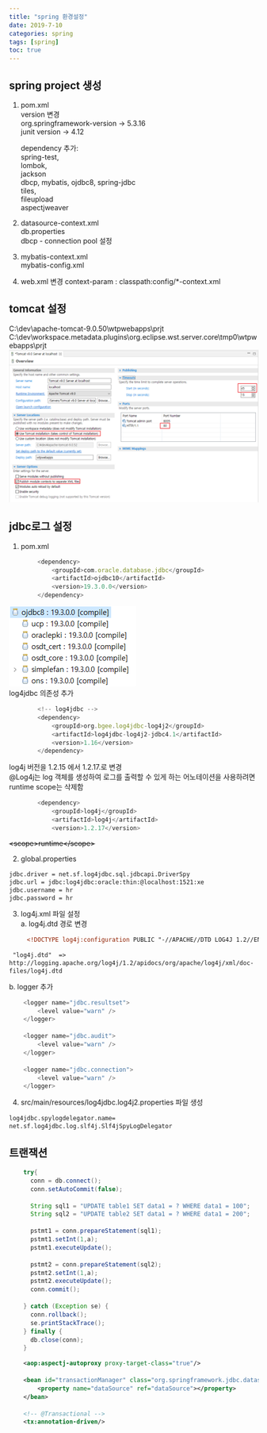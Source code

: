```yaml
---
title: "spring 환경설정"
date: 2019-7-10
categories: spring  
tags: [spring]
toc: true
---
```


## spring project 생성
1. pom.xml  
	version 변경  
		org.springframework-version -> 5.3.16  
		junit version  -> 4.12  
			
	dependency 추가:   
		spring-test,  
		lombok,   
		jackson   
		dbcp, mybatis, ojdbc8, spring-jdbc  
		tiles,  
		fileupload  
		aspectjweaver  


2. datasource-context.xml  
	db.properties  
	dbcp - connection pool 설정  

3. mybatis-context.xml  
   mybatis-config.xml  

4. web.xml 변경
	context-param : classpath:config/*-context.xml  



## tomcat 설정
C:\dev\apache-tomcat-9.0.50\wtpwebapps\prjt  
C:\dev\workspace\.metadata\.plugins\org.eclipse.wst.server.core\tmp0\wtpwebapps\prjt
![톰캣설정](./img/spring04.png)

## jdbc로그 설정  
1. pom.xml  
````javascript
		<dependency>
		    <groupId>com.oracle.database.jdbc</groupId>
		    <artifactId>ojdbc10</artifactId>
		    <version>19.3.0.0</version>
		</dependency>		
```` 
![pmd설정](./img/spring05.png)  
log4jdbc 의존성 추가  
````javascript
		<!-- log4jdbc -->
		<dependency>
			<groupId>org.bgee.log4jdbc-log4j2</groupId>
			<artifactId>log4jdbc-log4j2-jdbc4.1</artifactId>
			<version>1.16</version>
		</dependency>
````	
log4j 버전을 1.2.15 에서 1.2.17.로 변경  
@Log4j는 log 객체를 생성하여 로그를 출력할 수 있게 하는 어노테이션을 사용하려면 runtime scope는 삭제함   
````javascript  
		<dependency>
			<groupId>log4j</groupId>
			<artifactId>log4j</artifactId>
			<version>1.2.17</version>
````

<del>~~&lt;scope&gt;runtime&lt;/scope&gt;~~</del>  

2. global.properties  
````
jdbc.driver = net.sf.log4jdbc.sql.jdbcapi.DriverSpy
jdbc.url = jdbc:log4jdbc:oracle:thin:@localhost:1521:xe
jdbc.username = hr
jdbc.password = hr
````
3. log4j.xml 파일 설정  
   a. log4j.dtd 경로 변경 
````xml
     <!DOCTYPE log4j:configuration PUBLIC "-//APACHE//DTD LOG4J 1.2//EN" "log4j.dtd">
````	 
     "log4j.dtd"  =>  http://logging.apache.org/log4j/1.2/apidocs/org/apache/log4j/xml/doc-files/log4j.dtd  

   b. logger 추가  
````javascript
	<logger name="jdbc.resultset">
		<level value="warn" />
	</logger>

	<logger name="jdbc.audit">
		<level value="warn" />
	</logger>

	<logger name="jdbc.connection">
		<level value="warn" />
	</logger>
````  
4. src/main/resources/log4jdbc.log4j2.properties 파일 생성  
````
log4jdbc.spylogdelegator.name= net.sf.log4jdbc.log.slf4j.Slf4jSpyLogDelegator
````

## 트랜잭션
```java
	try{
      conn = db.connect();
      conn.setAutoCommit(false);

      String sql1 = "UPDATE table1 SET data1 = ? WHERE data1 = 100";
      String sql2 = "UPDATE table2 SET data1 = ? WHERE data1 = 200";

      pstmt1 = conn.prepareStatement(sql1);
      pstmt1.setInt(1,a);
      pstmt1.executeUpdate();

      pstmt2 = conn.prepareStatement(sql2);
      pstmt2.setInt(1,a);
      pstmt2.executeUpdate();
      conn.commit();

    } catch (Exception se) {
      conn.rollback();
      se.printStackTrace();
    } finally {
      db.close(conn);
    }
```
```xml
    <aop:aspectj-autoproxy proxy-target-class="true"/>

	<bean id="transactionManager" class="org.springframework.jdbc.datasource.DataSourceTransactionManager" >
		<property name="dataSource" ref="dataSource"></property>
	</bean>
	
	<!-- @Transactional -->
	<tx:annotation-driven/>
```

